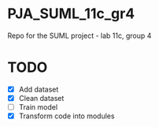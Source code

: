 # PJA_SUML_11c_gr4
Repo for the SUML project - lab 11c, group 4


# TODO
- [x] Add dataset
- [x] Clean dataset
- [ ] Train model
- [x] Transform code into modules
